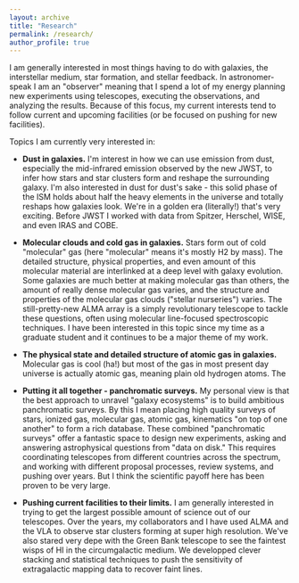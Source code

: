 ```yaml
---
layout: archive
title: "Research"
permalink: /research/
author_profile: true
---
```


I am generally interested in most things having to do with galaxies, the interstellar medium, star formation, and stellar feedback. In astronomer-speak I am an "observer" meaning that I spend a lot of my energy planning new experiments using telescopes, executing the observations, and analyzing the results. Because of this focus, my current interests tend to follow current and upcoming facilities (or be focused on pushing for new facilities).

Topics I am currently very interested in:

* **Dust in galaxies.** I'm interest in how we can use emission from dust, especially the mid-infrared emission observed by the new JWST, to infer how stars and star clusters form and reshape the surrounding galaxy. I'm also interested in dust for dust's sake - this solid phase of the ISM holds about half the heavy elements in the universe and totally reshaps how galaxies look. We're in a golden era (literally!) that's very exciting. Before JWST I worked with data from Spitzer, Herschel, WISE, and even IRAS and COBE.

* **Molecular clouds and cold gas in galaxies.** Stars form out of cold "molecular" gas (here "molecular" means it's mostly H2 by mass). The detailed structure, physical properties, and even amount of this molecular material are interlinked at a deep level with galaxy evolution. Some galaxies are much better at making molecular gas than others, the amount of really dense molecular gas varies, and the structure and properties of the molecular gas clouds ("stellar nurseries") varies. The still-pretty-new ALMA array is a simply revolutionary telescope to tackle these questions, often using molecular line-focused spectroscopic techniques. I have been interested in this topic since my time as a graduate student and it continues to be a major theme of my work.

* **The physical state and detailed structure of atomic gas in galaxies.** Molecular gas is cool (ha!) but most of the gas in most present day universe is actually atomic gas, meaning plain old hydrogen atoms. The 

* **Putting it all together - panchromatic surveys.** My personal view is that the best approach to unravel "galaxy ecosystems" is to build ambitious panchromatic surveys. By this I mean placing high quality surveys of stars, ionized gas, molecular gas, atomic gas, kinematics "on top of one another" to form a rich database. These combined "panchromatic surveys" offer a fantastic space to design new experiments, asking and answering astrophysical questions from "data on disk." This requires coordinating telescopes from different countries across the spectrum, and working with different proposal processes, review systems, and pushing over years. But I think the scientific payoff here has been proven to be very large.

* **Pushing current facilities to their limits.** I am generally interested in trying to get the largest possible amount of science out of our telescopes. Over the years, my collaborators and I have used ALMA and the VLA to observe star clusters forming at super high resolution. We've also stared very depe with the Green Bank telescope to see the faintest wisps of HI in the circumgalactic medium. We developped clever stacking and statistical techniques to push the sensitivity of extragalactic mapping data to recover faint lines.
